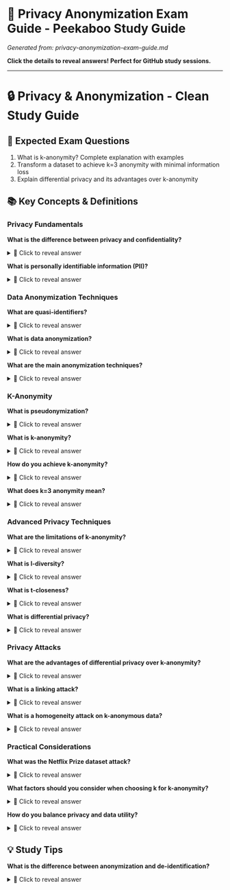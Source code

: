 # 🫣 Privacy Anonymization Exam Guide - Peekaboo Study Guide
*Generated from: privacy-anonymization-exam-guide.md*

**Click the details to reveal answers! Perfect for GitHub study sessions.**

---

# 🔒 Privacy & Anonymization - Clean Study Guide
## 🎯 Expected Exam Questions
1. What is k-anonymity? Complete explanation with examples
2. Transform a dataset to achieve k=3 anonymity with minimal information loss
3. Explain differential privacy and its advantages over k-anonymity
## 📚 Key Concepts & Definitions
### Privacy Fundamentals
**What is the difference between privacy and confidentiality?**
<details>
<summary>🤔 Click to reveal answer</summary>

Privacy is an individual's right to control how their personal data is used, while confidentiality is the obligation to keep information secret from unauthorized parties.

</details>

**What is personally identifiable information (PII)?**
<details>
<summary>🤔 Click to reveal answer</summary>

Any information that can be used to identify a specific individual, either directly (name, SSN) or indirectly (combination of attributes).

</details>

### Data Anonymization Techniques
**What are quasi-identifiers?**
<details>
<summary>🤔 Click to reveal answer</summary>

Attributes that alone don't uniquely identify someone, but when combined with other data sources can lead to re-identification (e.g., age, ZIP code, gender).

</details>

**What is data anonymization?**
<details>
<summary>🤔 Click to reveal answer</summary>

The process of removing or altering personally identifiable information so that individuals cannot be identified from the dataset.

</details>

**What are the main anonymization techniques?**
<details>
<summary>🤔 Click to reveal answer</summary>

1) Blanking (removing data), 2) Hashing (one-way transformation), 3) Masking (partial obscuring), 4) Generalization (making data less specific), 5) Suppression (removing records).

</details>

### K-Anonymity
**What is pseudonymization?**
<details>
<summary>🤔 Click to reveal answer</summary>

Replacing identifying information with artificial identifiers (pseudonyms) while maintaining a separate mapping that can be reversed if needed.

</details>

**What is k-anonymity?**
<details>
<summary>🤔 Click to reveal answer</summary>

A privacy preservation technique ensuring that each record in a dataset is indistinguishable from at least k-1 other records based on quasi-identifiers.

</details>

**How do you achieve k-anonymity?**
<details>
<summary>🤔 Click to reveal answer</summary>

1) Generalization (making values less specific, e.g., exact age → age ranges), 2) Suppression (removing outlier records), 3) Combination of both techniques.

</details>

**What does k=3 anonymity mean?**
<details>
<summary>🤔 Click to reveal answer</summary>

Every combination of quasi-identifier values appears at least 3 times in the dataset, so any individual is indistinguishable from at least 2 others.

</details>

### Advanced Privacy Techniques
**What are the limitations of k-anonymity?**
<details>
<summary>🤔 Click to reveal answer</summary>

1) Homogeneity attack (if all k records have same sensitive value), 2) Background knowledge attack, 3) Data utility loss through generalization.

</details>

**What is l-diversity?**
<details>
<summary>🤔 Click to reveal answer</summary>

An extension of k-anonymity that ensures each equivalence class has at least l different values for sensitive attributes, preventing homogeneity attacks.

</details>

**What is t-closeness?**
<details>
<summary>🤔 Click to reveal answer</summary>

Further refinement requiring that the distribution of sensitive attributes in each equivalence class is close to the overall distribution in the dataset.

</details>

**What is differential privacy?**
<details>
<summary>🤔 Click to reveal answer</summary>

A privacy technique that adds carefully calibrated random noise to query results, providing mathematical guarantees about privacy while preserving statistical utility.

</details>

### Privacy Attacks
**What are the advantages of differential privacy over k-anonymity?**
<details>
<summary>🤔 Click to reveal answer</summary>

1) Mathematical privacy guarantees, 2) Composability (multiple queries), 3) Resistance to auxiliary information attacks, 4) Better utility preservation.

</details>

**What is a linking attack?**
<details>
<summary>🤔 Click to reveal answer</summary>

An attack where an adversary combines the anonymized dataset with external data sources to re-identify individuals.

</details>

**What is a homogeneity attack on k-anonymous data?**
<details>
<summary>🤔 Click to reveal answer</summary>

When all records in an equivalence class have the same sensitive attribute value, allowing inference even without exact identification.

</details>

### Practical Considerations
**What was the Netflix Prize dataset attack?**
<details>
<summary>🤔 Click to reveal answer</summary>

A famous de-anonymization attack where researchers linked "anonymous" Netflix ratings with public IMDb ratings to identify users.

</details>

**What factors should you consider when choosing k for k-anonymity?**
<details>
<summary>🤔 Click to reveal answer</summary>

1) Sensitivity of data, 2) Risk tolerance, 3) Data utility requirements, 4) Size of dataset, 5) Regulatory requirements.

</details>

**How do you balance privacy and data utility?**
<details>
<summary>🤔 Click to reveal answer</summary>

1) Choose appropriate k value, 2) Use domain hierarchies for generalization, 3) Consider which attributes to generalize, 4) Evaluate information loss metrics.

</details>

## 💡 Study Tips
**What is the difference between anonymization and de-identification?**
<details>
<summary>🤔 Click to reveal answer</summary>

De-identification removes direct identifiers but may still allow re-identification through quasi-identifiers. True anonymization makes re-identification practically impossible. - Practice k-anonymity transformations with sample datasets - Understand the trade-offs between privacy and data utility - Learn to identify quasi-identifiers in different contexts - Study real-world privacy attack examples (Netflix, AOL search data) - Practice calculating information loss metrics

</details>
